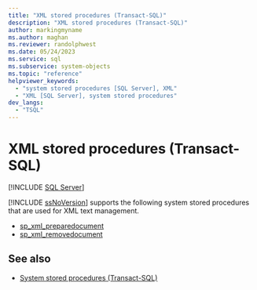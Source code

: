 ```yaml
---
title: "XML stored procedures (Transact-SQL)"
description: "XML stored procedures (Transact-SQL)"
author: markingmyname
ms.author: maghan
ms.reviewer: randolphwest
ms.date: 05/24/2023
ms.service: sql
ms.subservice: system-objects
ms.topic: "reference"
helpviewer_keywords:
  - "system stored procedures [SQL Server], XML"
  - "XML [SQL Server], system stored procedures"
dev_langs:
  - "TSQL"
---
```

# XML stored procedures (Transact-SQL)

[!INCLUDE [SQL Server](../../includes/applies-to-version/sqlserver.md)]

[!INCLUDE [ssNoVersion](../../includes/ssnoversion-md.md)] supports the following system stored procedures that are used for XML text management.

- [sp_xml_preparedocument](sp-xml-preparedocument-transact-sql.md)
- [sp_xml_removedocument](sp-xml-removedocument-transact-sql.md)

## See also

- [System stored procedures (Transact-SQL)](system-stored-procedures-transact-sql.md)
